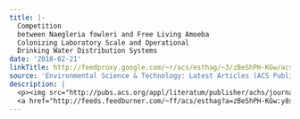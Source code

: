 ```yaml
---
title: |-
  Competition
  between Naegleria fowleri and Free Living Amoeba
  Colonizing Laboratory Scale and Operational
  Drinking Water Distribution Systems
date: '2018-02-21'
linkTitle: http://feedproxy.google.com/~r/acs/esthag/~3/zBeShPH-KGw/acs.est.7b05717
source: 'Environmental Science & Technology: Latest Articles (ACS Publications)'
description: |
  <p><img src="http://pubs.acs.org/appl/literatum/publisher/achs/journals/content/esthag/0/esthag.ahead-of-print/acs.est.7b05717/20180221/images/medium/es-2017-05717d_0002.gif" alt="TOC Graphic"/></p><div><cite>Environmental Science & Technology</cite></div><div>DOI: 10.1021/acs.est.7b05717</div><div class="feedflare">
  <a href="http://feeds.feedburner.com/~ff/acs/esthag?a=zBeShPH-KGw:y8svpJ3BSVo:yIl2AUoC8zA"><img src="http://feeds.feedburner.com/~ff/acs/esthag?d=yIl2AUoC8zA" border="0"></img></a>
---
```

